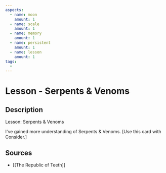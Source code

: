 ```yaml
---
aspects: 
  - name: moon
    amount: 1
  - name: scale
    amount: 1
  - name: memory
    amount: 1
  - name: persistent
    amount: 1
  - name: lesson
    amount: 1
tags:
  - 
---
```


# Lesson - Serpents & Venoms

## Description
Lesson: Serpents & Venoms

I've gained more understanding of Serpents & Venoms. [Use this card with Consider.]
## Sources
- [[The Republic of Teeth]]